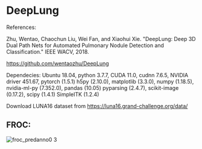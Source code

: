 # DeepLung

References: 
  
  Zhu, Wentao, Chaochun Liu, Wei Fan, and Xiaohui Xie. "DeepLung: Deep 3D Dual Path Nets for Automated Pulmonary Nodule Detection and Classification." IEEE WACV, 2018.
  
  https://github.com/wentaozhu/DeepLung
  

Dependecies: 
  Ubuntu 18.04, python 3.7.7, CUDA 11.0, cudnn 7.6.5, NVIDIA driver 451.67, pytorch (1.5.1)
  h5py (2.10.0), matplotlib (3.3.0), numpy (1.18.5), nvidia-ml-py (7.352.0), pandas (10.05)
  pyparsing (2.4.7), scikit-image (0.17.2), scipy (1.4.1)
  SimpleITK (1.2.4)
  
Download LUNA16 dataset from https://luna16.grand-challenge.org/data/  

## FROC:
![froc_predanno0 3](https://user-images.githubusercontent.com/23013229/103987393-616ff100-51c7-11eb-9e13-4e5786509c47.png)

